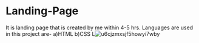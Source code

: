 # Landing-Page

It is landing page that is created by me within 4-5 hrs.
Languages are used in this project are-
a)HTML
b)CSS
L![u6cjzmxsjf5howyi7wby](https://user-images.githubusercontent.com/63696738/130357627-4c75de0f-86c7-42c3-9491-8de21ac08841.jpg)

